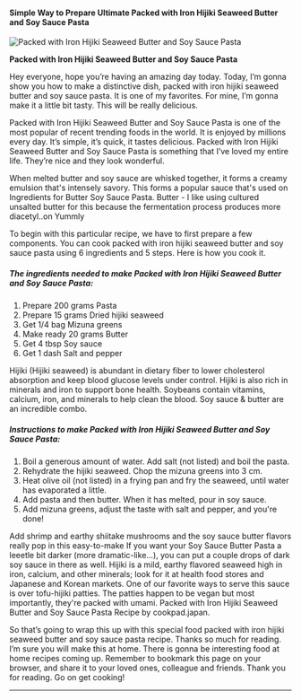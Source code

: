             

#### Simple Way to Prepare Ultimate Packed with Iron Hijiki Seaweed Butter and Soy Sauce Pasta

![Packed with Iron Hijiki Seaweed Butter and Soy Sauce Pasta](https://img-global.cpcdn.com/recipes/4614200172216320/751x532cq70/packed-with-iron-hijiki-seaweed-butter-and-soy-sauce-pasta-recipe-main-photo.jpg)

**Packed with Iron Hijiki Seaweed Butter and Soy Sauce Pasta**

Hey everyone, hope you’re having an amazing day today. Today, I’m gonna show you how to make a distinctive dish, packed with iron hijiki seaweed butter and soy sauce pasta. It is one of my favorites. For mine, I’m gonna make it a little bit tasty. This will be really delicious.

Packed with Iron Hijiki Seaweed Butter and Soy Sauce Pasta is one of the most popular of recent trending foods in the world. It is enjoyed by millions every day. It’s simple, it’s quick, it tastes delicious. Packed with Iron Hijiki Seaweed Butter and Soy Sauce Pasta is something that I’ve loved my entire life. They’re nice and they look wonderful.

When melted butter and soy sauce are whisked together, it forms a creamy emulsion that's intensely savory. This forms a popular sauce that's used on Ingredients for Butter Soy Sauce Pasta. Butter - I like using cultured unsalted butter for this because the fermentation process produces more diacetyl..on Yummly

To begin with this particular recipe, we have to first prepare a few components. You can cook packed with iron hijiki seaweed butter and soy sauce pasta using 6 ingredients and 5 steps. Here is how you cook it.

##### The ingredients needed to make Packed with Iron Hijiki Seaweed Butter and Soy Sauce Pasta:

1.  Prepare 200 grams Pasta
2.  Prepare 15 grams Dried hijiki seaweed
3.  Get 1/4 bag Mizuna greens
4.  Make ready 20 grams Butter
5.  Get 4 tbsp Soy sauce
6.  Get 1 dash Salt and pepper

Hijiki (Hijiki seaweed) is abundant in dietary fiber to lower cholesterol absorption and keep blood glucose levels under control. Hijiki is also rich in minerals and iron to support bone health. Soybeans contain vitamins, calcium, iron, and minerals to help clean the blood. Soy sauce & butter are an incredible combo.

##### Instructions to make Packed with Iron Hijiki Seaweed Butter and Soy Sauce Pasta:

1.  Boil a generous amount of water. Add salt (not listed) and boil the pasta.
2.  Rehydrate the hijiki seaweed. Chop the mizuna greens into 3 cm.
3.  Heat olive oil (not listed) in a frying pan and fry the seaweed, until water has evaporated a little.
4.  Add pasta and then butter. When it has melted, pour in soy sauce.
5.  Add mizuna greens, adjust the taste with salt and pepper, and you're done!

Add shrimp and earthy shiitake mushrooms and the soy sauce butter flavors really pop in this easy-to-make If you want your Soy Sauce Butter Pasta a leeetle bit darker (more dramatic-like…), you can put a couple drops of dark soy sauce in there as well. Hijiki is a mild, earthy flavored seaweed high in iron, calcium, and other minerals; look for it at health food stores and Japanese and Korean markets. One of our favorite ways to serve this sauce is over tofu-hijiki patties. The patties happen to be vegan but most importantly, they're packed with umami. Packed with Iron Hijiki Seaweed Butter and Soy Sauce Pasta Recipe by cookpad.japan.

So that’s going to wrap this up with this special food packed with iron hijiki seaweed butter and soy sauce pasta recipe. Thanks so much for reading. I’m sure you will make this at home. There is gonna be interesting food at home recipes coming up. Remember to bookmark this page on your browser, and share it to your loved ones, colleague and friends. Thank you for reading. Go on get cooking!

* * *